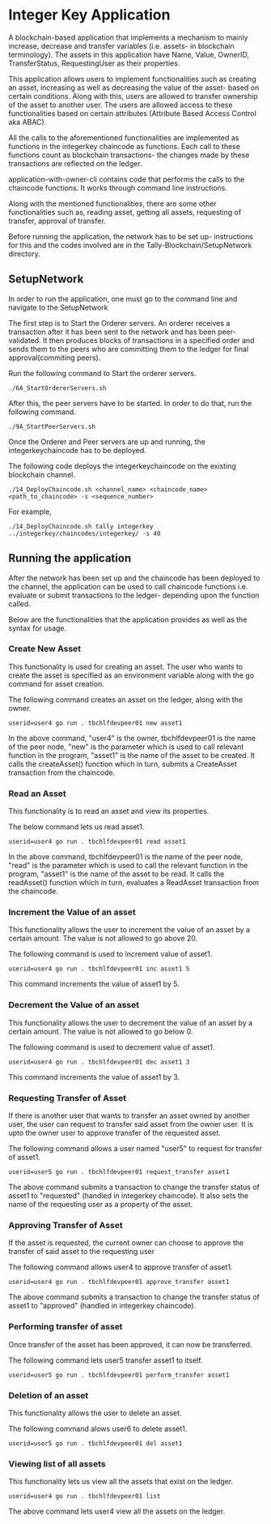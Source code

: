 # Integer Key Application

A blockchain-based application that implements a mechanism to mainly increase, decrease and transfer variables (i.e. assets- in blockchain terminology). 
The assets in this application have Name, Value, OwnerID, TransferStatus, RequestingUser as their properties.

This application allows users to implement functionalities such as creating an asset, increasing as well as decreasing the value of the asset- based on certain conditions. 
Along with this, users are allowed to transfer ownership of the asset to another user. The users are allowed access to these functionalities based on certain attributes (Attribute Based Access Control aka ABAC).

All the calls to the aforementioned functionalities are implemented as functions in the integerkey chaincode as functions. 
Each call to these functions count as blockchain transactions- the changes made by these transactions are reflected on the ledger.

application-with-owner-cli contains code that performs the calls to the chaincode functions. It works through command line instructions.

Along with the mentioned functionalities, there are some other functionalities such as, reading asset, getting all assets, requesting of transfer, approval of transfer. 

Before running the application, the network has to be set up- instructions for this and the codes involved are in the Tally-Blockchain/SetupNetwork directory.

## SetupNetwork

In order to run the application, one must go to the command line and navigate to the SetupNetwork 

The first step is to Start the Orderer servers. 
An orderer receives a transaction after it has been sent to the network and has been peer-validated. 
It then produces blocks of transactions in a specified order and sends them to the peers who are committing them to the ledger for final approval(commiting peers).

Run the following command to Start the orderer servers.

`./6A_StartOrdererServers.sh`

After this, the peer servers have to be started. In order to do that, run the following command.

`./9A_StartPeerServers.sh`

Once the Orderer and Peer servers are up and running, the integerkeychaincode has to be deployed.

The following code deploys the integerkeychaincode on the existing blockchain channel.

`./14_DeployChaincode.sh <channel_name> <chaincode_name> <path_to_chaincode> -s <sequence_number>`

For example,

`./14_DeployChaincode.sh tally integerkey ../integerkey/chaincodes/integerkey/ -s 40`


## Running the application

After the network has been set up and the chaincode has been deployed to the channel, the application can be used to call chaincode functions i.e. evaluate or submit transactions to the ledger- depending upon the function called.

Below are the functionalities that the application provides as well as the syntax for usage.

### Create New Asset

This functionality is used for creating an asset. The user who wants to create the asset is specified as an environment variable along with the go command for asset creation.

The following command creates an asset on the ledger, along with the owner. 

```userid=user4 go run . tbchlfdevpeer01 new asset1```

In the above command, "user4" is the owner, tbchlfdevpeer01 is the name of the peer node, "new" is the parameter which is used to call relevant function in the program, "asset1" is the name of the asset to be created. It calls the createAsset() function which in turn, submits a CreateAsset transaction from the chaincode.

### Read an Asset

This functionality is to read an asset and view its properties.

The below command lets us read asset1.

``` userid=user4 go run . tbchlfdevpeer01 read asset1 ```

In the above command, tbchlfdevpeer01 is the name of the peer node, "read" is the parameter which is used to call the relevant function in the program, "asset1" is the name of the asset to be read. It calls the readAsset() function which in turn, evaluates a ReadAsset transaction from the chaincode.

### Increment the Value of an asset

This functionality allows the user to increment the value of an asset by a certain amount. The value is not allowed to go above 20.

The following command is used to increment value of asset1.

```userid=user4 go run . tbchlfdevpeer01 inc asset1 5```

This command increments the value of asset1 by 5.

### Decrement the Value of an asset

This functionality allows the user to decrement the value of an asset by a certain amount. The value is not allowed to go below 0.

The following command is used to decrement value of asset1.

```userid=user4 go run . tbchlfdevpeer01 dec asset1 3```

This command increments the value of asset1 by 3.

### Requesting Transfer of Asset

If there is another user that wants to transfer an asset owned by another user, the user can request to transfer said asset from the owner user. It is upto the owner user to approve transfer of the requested asset.

The following command allows a user named "user5" to request for transfer of asset1.

```userid=user5 go run . tbchlfdevpeer01 request_transfer asset1```

The above command submits a transaction to change the transfer status of asset1 to "requested" (handled in integerkey chaincode). It also sets the name of the requesting user as a property of the asset.

### Approving Transfer of Asset

If the asset is requested, the current owner can choose to approve the transfer of said asset to the requesting user

The following command allows user4 to approve transfer of asset1.

```userid=user4 go run . tbchlfdevpeer01 approve_transfer asset1```

The above command submits a transaction to change the transfer status of asset1 to "approved" (handled in integerkey chaincode).

### Performing transfer of asset

Once transfer of the asset has been approved, it can now be transferred. 

The following command lets user5 transfer asset1 to itself.

```userid=user5 go run . tbchlfdevpeer01 perform_transfer asset1```


### Deletion of an asset

This functionality allows the user to delete an asset. 

The following command alows user6 to delete asset1.

```userid=user5 go run . tbchlfdevpeer01 del asset1```

### Viewing list of all assets

This functionality lets us view all the assets that exist on the ledger.

```userid=user4 go run . tbchlfdevpeer01 list```

The above command lets user4 view all the assets on the ledger.
